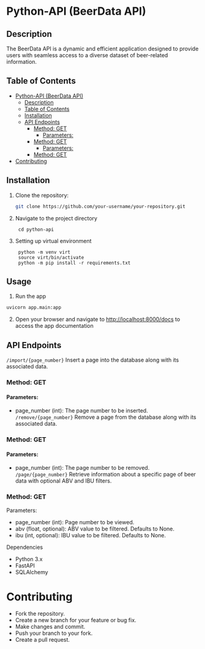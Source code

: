 # Python-API (BeerData API)

## Description

The BeerData API is a dynamic and efficient application designed to provide users with seamless access to a diverse dataset of beer-related information.


## Table of Contents

- [Python-API (BeerData API)](#python-api-beerdata-api)
  - [Description](#description)
  - [Table of Contents](#table-of-contents)
  - [Installation](#installation)
  - [API Endpoints](#api-endpoints)
    - [Method: GET](#method-get)
      - [Parameters:](#parameters)
    - [Method: GET](#method-get-1)
      - [Parameters:](#parameters-1)
    - [Method: GET](#method-get-2)
- [Contributing](#contributing)

## Installation

1. Clone the repository:

   ```bash
   git clone https://github.com/your-username/your-repository.git
    ```
2. Navigate to the project directory
   ```shell
    cd python-api
    ```
3. Setting up virtual environment
   ```shell
    python -m venv virt
    source virt/bin/activate
    python -m pip install -r requirements.txt
    ```
## Usage

1. Run the app

```bash
uvicorn app.main:app
```
2. Open your browser and navigate to [http://localhost:8000/docs](http://localhost:8000/docs) to access the app documentation

## API Endpoints

`/import/{page_number}`
Insert a page into the database along with its associated data.

### Method: GET

#### Parameters:
   - page_number (int): The page number to be inserted.
    `/remove/{page_number}`
Remove a page from the database along with its associated data.

### Method: GET

#### Parameters:
   - page_number (int): The page number to be removed.
`/page/{page_number}`
Retrieve information about a specific page of beer data with optional ABV and IBU filters.

### Method: GET
Parameters:
- page_number (int): Page number to be viewed.
- abv (float, optional): ABV value to be filtered. Defaults to None.
- ibu (int, optional): IBU value to be filtered. Defaults to None.

Dependencies
- Python 3.x
- FastAPI
- SQLAlchemy



# Contributing

- Fork the repository.
- Create a new branch for your feature or bug fix.
- Make changes and commit.
- Push your branch to your fork.
- Create a pull request.
